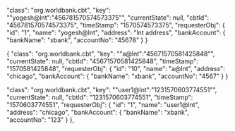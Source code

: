 <!-- response 1 -->
"class": "org.worldbank.cbt",
    "key": "\"yogesh@lnt\":\"456781570574573375\"",
    "currentState": null,
    "cbtId": "456781570574573375",
    "timeStamp": "1570574573375",
    "requesterObj": {
        "id": "1",
        "name": "yogesh@lnt",
        "address": "lnt address",
        "bankAccount": {
            "bankName": "xbank",
            "accountNo": "45678"
        }
    }

<!-- res 2 -->
{
    "class": "org.worldbank.cbt",
    "key": "\"a@lnt\":\"45671570581425848\"",
    "currentState": null,
    "cbtId": "45671570581425848",
    "timeStamp": "1570581425848",
    "requesterObj": {
        "id": "10",
        "name": "a@lnt",
        "address": "chicago",
        "bankAccount": {
            "bankName": "xbank",
            "accountNo": "4567"
        }
    }

<!-- res 3 -->
"class": "org.worldbank.cbt",
    "key": "\"user1@lnt\":\"1231570603774551\"",
    "currentState": null,
    "cbtId": "1231570603774551",
    "timeStamp": "1570603774551",
    "requesterObj": {
        "id": "1",
        "name": "user1@lnt",
        "address": "chicago",
        "bankAccount": {
            "bankName": "xbank",
            "accountNo": "123"
        }
    },